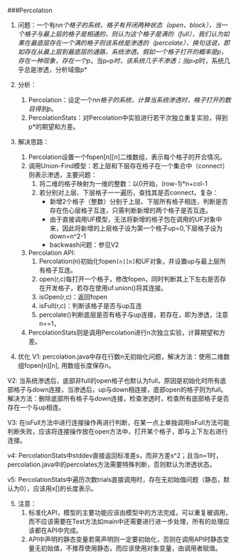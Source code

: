 ###Percolation
1. 问题：一个有n*n个格子的系统，格子有开闭两种状态（open、block），当一个格子与最上层的格子是相通的，则认为这个格子是满的（full），我们认为如果在最底层存在一个满的格子则该系统是渗透的（percolate），换句话说，即如存在从最上层到最底层的通路，系统渗透。假如一个格子打开的概率是p，存在一种现象，存在一个p*，当p``<``p*时，该系统几乎不渗透；当p``>``p*时，系统几乎总是渗透，分析域值p*

2. 分析：
    1. Percolation：设定一个n*n格子的系统，计算当系统渗透时，格子打开的数目得到p*。
    2. PercolationStats：对Percolation中实验进行若干次独立重复实验，得到p*的期望和方差。

3. 解决思路：
    1. Percolation设置一个fopen[n][n]二维数组，表示每个格子的开合情况。
    2. 调用Union-Find模型：若上层和下层存在格子在一个集合中（connect）则表示渗透，主要问题：
        1. 将二维的格子映射为一维的整数：以0开始，(row-1)*n+col-1
        2. 若分别对上层、下层格子一一遍历，查找其是否connect，复杂：
            + 新增2个格子（整数）分别于上层、下层所有格子相连，判断是否存在伤心层格子互连，只需判断新增的两个格子是否互连。
            + 由于直接调用UF模型，无法将新增的格子包在调用的UF对象中来，因此将新增的上层格子设为第一个格子up=0,下层格子设为down=n^2-1
            + backwash问题：参见V2
    3. Percolation API:
        1. Percolation(n)初始化fopen``[n][n]``和UF对象，并设置up与最上层所有格子互连。
        2. open(r,c)每打开一个格子，修改fopen，同时判断其上下左右是否存在开发格子，若存在使用uf.union()将其连接。
        3. isOpen(r,c)：返回fopen
        4. isFull(r,c)：判断该格子是否与up互连
        5. percolate()判断底层是否有格子与up连接，若存在，即为渗透，注意n==1，
    4. PercolationStats则是调用Percolation进行n次独立实验，计算期望和方差。

4. 优化 
V1: percolation.java中存在行数n无初始化问题，解决方法：使用二维数组fopen[n][n],
用数组长度保存n。

V2: 当系统渗透后，底部非full的open格子也默认为full，原因是初始化时所有底部格子与down连接，当渗透后，up与down相连接，底部open的格子则为full。
解决方法：删除底部所有格子与down连接，检查渗透时，检查所有底部格子是否存在一个与up相连。

V3: 在isFull方法中进行连接操作再进行判断，在某一点上单独调用isFull方法可能判断失败，应该将连接操作放在open方法中，打开某个格子，即与上下左右进行连接。

v4: PercolationStats中stddev直接返回标准差s，而非方差s^2；且当n=1时，percolation.java中的percolates方法需要特殊判断，否则默认为渗透状态。

v5: PercolationStats中遍历次数trials直接调用时，存在无初始值问题（静态，默认为0），应该用x[]的长度表示。

5. 注意：
    1. 标准化API，模型的主要功能应该由模型中的方法完成，可以重复被调用，而不应该需要在Test方法如main中还需要进行进一步处理，所有的处理应该都在API中完成。
    2. API中声明的静态变量若需声明则一定要初始化，否则在调用API时静态变量无初始值，不推荐使用静态，而应该使用对象变量，由调用者赋值。